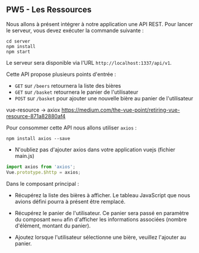 ## PW5 - Les Ressources

Nous allons à présent intégrer à notre application une API REST.
Pour lancer le serveur, vous devez exécuter la commande suivante :

```shell
cd server
npm install
npm start
```

Le serveur sera disponible via l'URL `http://localhost:1337/api/v1`.

Cette API propose plusieurs points d'entrée :

- `GET` sur `/beers` retournera la liste des bières
- `GET` sur `/basket`  retournera le panier de l'utilisateur
- `POST` sur `/basket` pour ajouter une nouvelle bière au panier de l'utilisateur

vue-resource -> axiox https://medium.com/the-vue-point/retiring-vue-resource-871a82880af4

Pour consommer cette API nous allons utiliser `axios` :

```shell
npm install axios --save
```

* N'oubliez pas d'ajouter axios dans votre application vuejs (fichier main.js)

```javascript
import axios from 'axios';
Vue.prototype.$http = axios;
```

Dans le composant principal :

* Récupérez la liste des bières à afficher. Le tableau JavaScript que nous avions défini pourra à présent être remplacé.

* Récupérez le panier de l'utilisateur. Ce panier sera passé en paramètre du composant `menu` afin d'afficher les informations associées (nombre d'élément, montant du panier).

* Ajoutez lorsque l'utilisateur sélectionne une bière, veuillez l'ajouter au panier.

